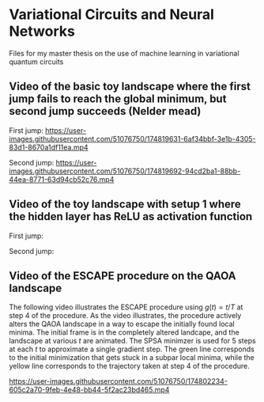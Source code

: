 # Variational Circuits and Neural Networks
 Files for my master thesis on the use of machine learning in variational quantum circuits

## Video of the basic toy landscape where the first jump fails to reach the global minimum, but second jump succeeds (Nelder mead)

First jump:
https://user-images.githubusercontent.com/51076750/174819631-6af34bbf-3e1b-4305-83d1-8670a1df11ea.mp4

Second jump:
https://user-images.githubusercontent.com/51076750/174819692-94cd2ba1-88bb-44ea-8771-63d94cb52c76.mp4

## Video of the toy landscape with setup 1 where the hidden layer has ReLU as activation function

First jump:

Second jump:

## Video of the ESCAPE procedure on the QAOA landscape
The following video illustrates the ESCAPE procedure using $g(t) = t/T$ at step 4 of the procedure. As the video illustrates, the procedure actively alters the QAOA landscape in a way to escape the initially found local minima. The initial frame is in the completely altered landcape, and the landscape at various $t$ are animated. The SPSA minimzer is used for 5 steps at each $t$ to approximate a single gradient step. The green line corresponds to the initial minimization that gets stuck in a subpar local minima, while the yellow line corresponds to the trajectory taken at step 4 of the procedure.

https://user-images.githubusercontent.com/51076750/174802234-605c2a70-9feb-4e48-bb44-5f2ac23bd465.mp4

